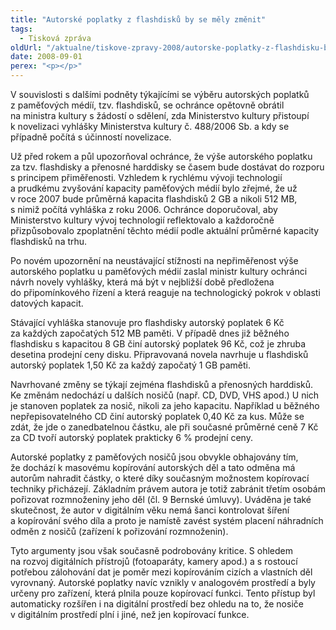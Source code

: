 ```yaml
---
title: "Autorské poplatky z flashdisků by se měly změnit"
tags:
  - Tisková zpráva
oldUrl: "/aktualne/tiskove-zpravy-2008/autorske-poplatky-z-flashdisku-by-se-mely-zmenit"
date: 2008-09-01
perex: "<p></p>"
---
```


<!-- imported from the old website -->

<p class="Nadpis1 perex" style="TEXT-INDENT: 0pt">V souvislosti s dalšími podněty týkajícími se výběru autorských poplatků z paměťových médíí, tzv. flashdisků, se ochránce opětovně obrátil na ministra kultury s žádostí o sdělení, zda Ministerstvo kultury přistoupí k novelizaci vyhlášky Ministerstva kultury č. 488/2006 Sb. a kdy se případně počítá s účinností novelizace.</p><p class="Normln-web" style="TEXT-INDENT: 0pt">Už před rokem a půl upozorňoval ochránce, že výše autorského poplatku za tzv. flashdisky a přenosné harddisky se časem bude dostávat do rozporu s principem přiměřenosti. Vzhledem k rychlému vývoji technologií a prudkému zvyšování kapacity paměťových médií bylo zřejmé, že už v roce 2007 bude průměrná kapacita flashdisků 2 GB a nikoli 512 MB, s nimiž počítá vyhláška z roku 2006. Ochránce doporučoval, aby Ministerstvo kultury vývoj technologií reflektovalo a každoročně přizpůsobovalo zpoplatnění těchto médií podle aktuální průměrné kapacity flashdisků na trhu.</p><p class="Normln-web" style="TEXT-INDENT: 0pt">Po novém upozornění na neustávající stížnosti na nepřiměřenost výše autorského poplatku u paměťových médií zaslal ministr kultury ochránci návrh novely vyhlášky, která má být v nejbližší době předložena do připomínkového řízení a která reaguje na technologický pokrok v oblasti datových kapacit.</p><p class="Normln-web" style="TEXT-INDENT: 0pt">Stávající vyhláška stanovuje pro flashdisky autorský poplatek 6 Kč za každých započatých 512 MB paměti. V případě dnes již běžného flashdisku s kapacitou 8 GB činí autorský poplatek 96 Kč, což je zhruba desetina prodejní ceny disku. Připravovaná novela navrhuje u flashdisků autorský poplatek 1,50 Kč za každý započatý 1 GB paměti.</p><p class="Normln-web" style="TEXT-INDENT: 0pt">Navrhované změny se týkají zejména flashdisků a přenosných harddisků. Ke změnám nedochází u dalších nosičů (např. CD, DVD, VHS apod.) U nich je stanoven poplatek za nosič, nikoli za jeho kapacitu. Například u běžného nepřepisovatelného CD činí autorský poplatek 0,40 Kč za kus. Může se zdát, že jde o zanedbatelnou částku, ale při současné průměrné ceně 7 Kč za CD tvoří autorský poplatek prakticky 6 % prodejní ceny.</p><p class="Normln-web" style="TEXT-INDENT: 0pt">Autorské poplatky z paměťových nosičů jsou obvykle obhajovány tím, že dochází k masovému kopírování autorských děl a tato odměna má autorům nahradit částky, o které díky současným možnostem kopírovací techniky přicházejí. Základním právem autora je totiž zabránit třetím osobám pořizovat rozmnoženiny jeho děl (čl. 9 Bernské úmluvy). Uváděna je také skutečnost, že autor v digitálním věku nemá šanci kontrolovat šíření a kopírování svého díla a proto je namístě zavést systém placení náhradních odměn z nosičů (zařízení k pořizování rozmnoženin).</p><p class="Normln-web" style="TEXT-INDENT: 0pt">Tyto argumenty jsou však současně podrobovány kritice. S ohledem na rozvoj digitálních přístrojů (fotoaparáty, kamery apod.) a s rostoucí potřebou zálohování dat je poměr mezi kopírováním cizích a vlastních děl vyrovnaný. Autorské poplatky navíc vznikly v analogovém prostředí a byly určeny pro zařízení, která plnila pouze kopírovací funkci. Tento přístup byl automaticky rozšířen i na digitální prostředí bez ohledu na to, že nosiče v digitálním prostředí plní i jiné, než jen kopírovací funkce.</p>
